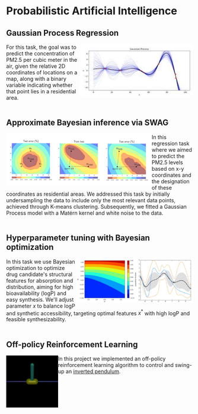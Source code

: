 # Probabilistic Artificial Intelligence
## Gaussian Process Regression
<img align="right" height="140" src="https://github.com/majkevh/eth-pai-as23/blob/main/img/gaussianprocess.jpg"></img>
For this task, the goal was to predict the concentration of PM2.5 per cubic meter in the air, given the relative 2D coordinates of locations on a map, along with a binary variable indicating whether that point lies in a residential area.
<br/><br/>

## Approximate Bayesian inference via SWAG
<img align="left" height="140" src="https://github.com/majkevh/eth-pai-as23/blob/main/img/swag.jpg"></img>
In this regression task where we aimed to predict the PM2.5 levels based on x-y coordinates and the designation of these coordinates as residential areas. We addressed this task by initially undersampling the data to include only the most relevant data points, achieved through K-means clustering. Subsequently, we fitted a Gaussian Process model with a Matérn kernel and white noise to the data.
<br/><br/>

## Hyperparameter tuning with Bayesian optimization
<img align="right" height="120" src="https://github.com/majkevh/eth-pai-as23/blob/main/img/bo.jpg"></img>
<img align="right" height="120" src="https://github.com/majkevh/eth-pai-as23/blob/main/img/bo1.jpg"></img>
In this task we use Bayesian optimization to optimize drug candidate's structural features for absorption and distribution, aiming for high bioavailability (logP) and easy synthesis. We'll adjust parameter $x$ to balance logP and synthetic accessibility, targeting optimal features $x^*$ with high logP and feasible synthesizability.
<br/><br/>


## Off-policy Reinforcement Learning
<img align="left" height="140" width = "140" src="https://github.com/majkevh/eth-pai-as23/blob/main/img/pendulum.gif"></img>
In this project we implemented an off-policy reinforcement learning algorithm  to control and swing-up an [inverted pendulum](https://gymnasium.farama.org/environments/mujoco/inverted_pendulum/).
<br/><br/>